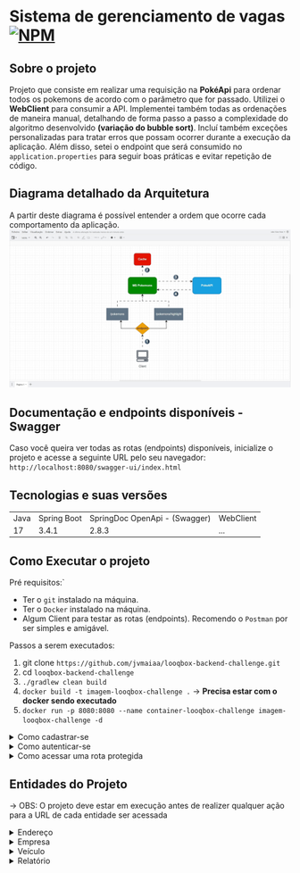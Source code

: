 # Sistema de gerenciamento de vagas [![NPM](https://img.shields.io/npm/l/react)](https://github.com/jvmaiaa/backend-test-java/blob/master/LICENSE)

## Sobre o projeto

Projeto que consiste em realizar uma requisição na **PokéApi** para ordenar todos os pokemons de acordo com o parâmetro que for passado. Utilizei o **WebClient** para consumir a API. Implementei também todas as ordenações de maneira manual, detalhando de forma passo a passo a complexidade do algoritmo desenvolvido **(variação do bubble sort)**. Incluí também exceções personalizadas para tratar erros que possam ocorrer durante a execução da aplicação. Além disso, setei o endpoint que será consumido no `application.properties` para seguir boas práticas e evitar repetição de código.

## Diagrama detalhado da Arquitetura
A partir deste diagrama é possível entender a ordem que ocorre cada comportamento da aplicação.
![Modelagem](Arquitetura_Aplicacao.gif)

## Documentação e endpoints disponíveis - Swagger
Caso você queira ver todas as rotas (endpoints) disponíveis, inicialize o projeto e acesse a seguinte URL pelo seu navegador: `http://localhost:8080/swagger-ui/index.html`

## Tecnologias e suas versões
<table>
  <tr>
    <td>Java</td>
    <td>Spring Boot</td>
    <td>SpringDoc OpenApi - (Swagger)</td>
    <td>WebClient</td>
  </tr>
  <tr>
    <td>17</td>
    <td>3.4.1</td>
    <td>2.8.3</td>
    <td>...</td>
  </tr>
</table>

## Como Executar o projeto
Pré requisitos:`
- Ter o `git` instalado na máquina.
- Ter o `Docker` instalado na máquina. 
- Algum Client para testar as rotas (endpoints). Recomendo o `Postman` por ser simples e amigável.

Passos a serem executados:
1. git clone `https://github.com/jvmaiaa/looqbox-backend-challenge.git`
2. cd `looqbox-backend-challenge`
3. `./gradlew clean build`
4. `docker build -t imagem-looqbox-challenge .` -> **Precisa estar com o docker sendo executado**
5. `docker run -p 8080:8080 --name container-looqbox-challenge imagem-looqbox-challenge -d`

<details>
<summary>Como cadastrar-se</summary>

**CLIENTE:** Deve acessar a URL `localhost:8080/api/usuario/cliente`
**FUNCIONÁRIO:** Deve acessar a URL `localhost:8080/api/usuario/funcionario`
**GERENTE:** Deve acessar a URL `localhost:8080/api/usuario/gerente`

No corpo da requisição passar a seguinte estrutura **JSON**.
```
{
  "login" : "<seu_login>",
  "senha" : "<seu_senha>"
}
``` 
Automaticamente o seu usuário irá receber a devida permissão por estar cadastrando a partir de determinada URL.
</details>
<details>
<summary>Como autenticar-se</summary>

Deverá acessar o endpoint `localhost:8080/api/auth` passando o seu login e senha que está cadastrado no sistema, através de um arquivo JSON.
```
{
  "login" : "<seu_login>",
  "senha" : "<seu_senha>"
}
``` 
Caso suas credenciais estejam corretas, você receberá um Json Web Token (JWT) semelhante ao seguinte: `eyJhbGciOiJIUzI1NiIsInR5cCI6IkpXVCJ9.eyJpc3MiOiJhdXRoLWFwaSIsInN1YiI6ImNsaSIsImV4cCI6MTcyNjQ3NTkxOX0.KFptyIfkI_-Xa1riZwruf7GDImLMQ0ePDD-rY82HdgE`
</details>
<details>
<summary>Como acessar uma rota protegida</summary>

Com o JWT em mãos, obtido no passo anterior, acesse a uma rota qualquer protegida, passando ele no no campo `Bearer Token` do seu API Client (recomendo o Postman) e execute a requisição. Caso você tenha a permissão desejada, irá ser feito com sucesso.

</details>

## Entidades do Projeto
-> OBS: O projeto deve estar em execução antes de realizer qualquer ação para a URL de cada entidade ser acessada
<details>
<summary>Endereço</summary>

Você irá realizar o cadastro de um endereço a partir da URL `localhost:8080/api/endereco` para que possa ser cadastrada uma empresa futuramente, pois não é possível cadastrar uma empresa sem endereço. O único usuário que pode manipular a entidade `Endereço` é o usuário com a permissão de `GERENTE`.

Cadastrar um endereço - **POST** -> `localhost:8080/api/endereco`
```
{
    "cep" : "123",
    "rua" : "rua teste",
    "numero" : 20,
    "bairro" : "centro",
    "cidade" : "fualin",
    "estado" : "beltranin"
}
```
Buscar endereços **paginados** - **GET** -> `localhost:8080/api/endereco`

Buscar um endereço por id - **GET** -> `localhost:8080/api/endereco/{id}` passando um Id.

Atualizar um endereço - **PUT** -> `localhost:8080/api/endereco/{id}` passando um Id no parâmetro e um JSON semelhante acima.

Delete um endereço - **DELETE** -> `localhost:8080/api/endereco/{id}` passando um Id no parâmetro.

</details>

<details>
<summary>Empresa</summary>

Você irá realizar um cadastro de uma empresa a partir da URL `localhost:8080/api/empresa` para que possa ser feito um relatório futuramente, pois não é possível cadastrar um relaório sem Veículo e Empresa. O único usuário que pode manipular a entidade `Empresa` é o usuário com a permissão de `GERENTE`.

Cadastrar uma Empresa - **POST** -> `localhost:8080/api/empresa`
```
{
    "nome" : "João Víctor",
    "cnpj" : "3333",
    "telefone" : [
        "33383383",
        "23883383"
    ],
    "vagasMoto" : 100,
    "vagasCarro" : 100,
    "idEndereco" : 1
    
}
```
Buscar empresas **paginadas** - **GET** -> `localhost:8080/api/empresa`

Buscar uma empresa por id - **GET** -> `localhost:8080/api/empresa/{id}` passando um Id.

Atualizar uma empresa - **PUT** -> `localhost:8080/api/empresa/{id}` passando um Id no parâmetro e um JSON semelhante acima.

Delete uma empresa - **DELETE** -> `localhost:8080/api/empresa/{id}` passando um Id no parâmetro.

</details>

<details>
<summary>Veículo</summary>

Você irá realizar um cadastro de um veículo a partir da URL `localhost:8080/api/veiculo` para que possa ser cadastrada um relatório futuramente, pois não é possível cadastrar um relatório sem veículo e empresa. Todos usuários podem manipular a entidade `Veículo` com limitações para alguns.

Cadastrar um veículo - **POST** -> `localhost:8080/api/veiculo`. Pode ser feito por **todos usuários**.
```
{
    "marca" : "Fiat",
    "modelo" : "uno",
    "cor" : "Branco",
    "placa" : "ABC-123",
    "tipoDeVeiculo" : "CARRO"
}
```
Buscar veículos **paginados** - **GET** -> `localhost:8080/api/veiculo`. Pode ser feito por **GERENTE** e **FUNCIONÁRIO**.

Buscar um veículo por id - **GET** -> `localhost:8080/api/veiculo/{id}` passando um Id. Pode ser feito por **GERENTE** e **FUNCIONÁRIO**.

Atualizar um veículo - **PUT** -> `localhost:8080/api/veiculo/{id}` passando um Id no parâmetro e um JSON semelhante acima. Pode ser feito por **GERENTE** e **FUNCIONÁRIO**.

Delete um veículo - **DELETE** -> `localhost:8080/api/veiculo/{id}` passando um Id no parâmetro. Pode ser feito por **GERENTE** e **FUNCIONÁRIO**.

</details>
<details>
<summary>Relatório</summary>

Você irá realizar um cadastro de um relatório a partir da URL `localhost:8080/api/relatorio` para que possa ser feita a gestão de vagas e controle de entrada e saída. Apenas os usuários com permissões de **GERENTE** e **FUNCIONÁRIO** podem manipular a entidade `Relatório`.

Cadastrar um relatório - **POST** -> `localhost:8080/api/relatorio`. A partir do momento que essa requisição for feita, ela irá buscar a empresa que está presente na requisição e o tipo do veículo, e então, irá decrementar (subtrair) a vaga daquele tipo de veículo da empresa.
```
{
    "idEmpresa" : 1,
    "idVeiculo" : 1
}
```
Buscar relatórios **paginados** - **GET** -> `localhost:8080/api/relatorio/registro-geral`. Traz as informações gerais de um relatório.

Buscar um relatório por id - **GET** -> `localhost:8080/api/relatorio/registro-geral/{id}` passando um Id.

Finalizar um relatório - **PUT** -> `localhost:8080/api/relatorio/registra-saida/{id}` passando um Id no parâmetro. Após o relatório ser finalizado, a data de finalização será cadastrada naquele momento exato e a vaga do veículo que estava no relatório finalizado, será incrementada (somada), mostrando informando que o veículo já saiu do local.

Busca a **quantidade total** de **entradas e saídas** que ocorreram no sistema - **GET** -> `localhost:8080/api/relatorio/contagem-total/{id}` passando um Id como parâmetro.

Busca a **quantidade total** de **entradas e saídas por HORA** que ocorreram no sistema - **GET** -> `localhost:8080/api/relatorio/contagem-por-hora/{id}` passando um Id como parâmetro. Deve-se passar o **Id da empresa**, **horário de inicio** e **horário de fim** para que seja feita a busca da maneira correta, segue o exemplo:

Delete um relatório - **DELETE** -> `localhost:8080/api/relatorio/{id}` passando um Id no parametro.

</details>

